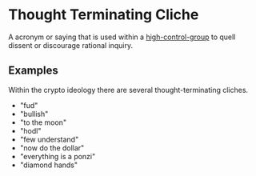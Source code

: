 # Thought Terminating Cliche

A acronym or saying that is used within a [high-control-group](high-control-group.md) to quell dissent or discourage rational inquiry. 

## Examples

Within the crypto ideology there are several thought-terminating cliches.

* "fud"
* "bullish"
* "to the moon"
* "hodl"
* "few understand"
* "now do the dollar"
* "everything is a ponzi"
* "diamond hands"